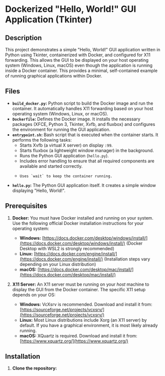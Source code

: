 # Dockerized "Hello, World!" GUI Application (Tkinter)

## Description

This project demonstrates a simple "Hello, World!" GUI application written in Python using Tkinter, containerized with Docker, and configured for X11 forwarding. This allows the GUI to be displayed on your host operating system (Windows, Linux, macOS) even though the application is running inside a Docker container.  This provides a minimal, self-contained example of running graphical applications within Docker.

## Files

*   **`build_docker.py`:** Python script to build the Docker image and run the container.  It automatically handles X11 forwarding based on your host operating system (Windows, Linux, or macOS).
*   **`Dockerfile`:** Defines the Docker image.  It installs the necessary packages (XFCE, Python 3, Tkinter, Xvfb, and fluxbox) and configures the environment for running the GUI application.
*   **`entrypoint.sh`:** Bash script that is executed when the container starts. It performs the following tasks:
    *   Starts Xvfb (a virtual X server) on display `:99`.
    *   Starts fluxbox (a lightweight window manager) in the background.
    *   Runs the Python GUI application (`hello.py`).
    *   Includes error handling to ensure that all required components are available and started correctly.
    *     Uses `wait` to keep the container running.
*   **`hello.py`:** The Python GUI application itself.  It creates a simple window displaying "Hello, World!".

## Prerequisites

1.  **Docker:** You must have Docker installed and running on your system.  Use the following official Docker installation instructions for your operating system:
    *   **Windows:** [https://docs.docker.com/desktop/windows/install/](https://docs.docker.com/desktop/windows/install/) (Docker Desktop with WSL2 is strongly recommended)
    *   **Linux:** [https://docs.docker.com/engine/install/](https://docs.docker.com/engine/install/) (Installation steps vary depending on your Linux distribution)
    *   **macOS:** [https://docs.docker.com/desktop/mac/install/](https://docs.docker.com/desktop/mac/install/)

2.  **X11 Server:** An X11 server must be running on your *host* machine to display the GUI from the Docker container. The specific X11 setup depends on your OS:
    *   **Windows:** VcXsrv is recommended. Download and install it from: [https://sourceforge.net/projects/vcxsrv/](https://sourceforge.net/projects/vcxsrv/)
    *   **Linux:** Most Linux distributions include Xorg (an X11 server) by default. If you have a graphical environment, it is most likely already running.
    *   **macOS:** XQuartz is required. Download and install it from: [https://www.xquartz.org/](https://www.xquartz.org/)

## Installation

1.  **Clone the repository:**